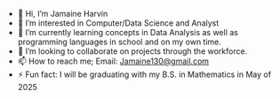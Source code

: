 - 👋 Hi, I’m Jamaine Harvin
- 👀 I’m interested in Computer/Data Science and Analyst
- 🌱 I’m currently learning concepts in Data Analysis as well as programming languages in school and on my own time.
- 💞️ I’m looking to collaborate on projects through the workforce.
- 📫 How to reach me; Email: Jamaine130@gmail.com
- ⚡ Fun fact: I will be graduating with my B.S. in Mathematics in May of 2025

<!---
Jharvin3/Jharvin3 is a ✨ special ✨ repository because its `README.md` (this file) appears on your GitHub profile.
You can click the Preview link to take a look at your changes.
--->
